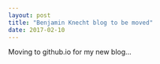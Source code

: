 ```yaml
---
layout: post
title: "Benjamin Knecht blog to be moved"
date: 2017-02-10
---
```


Moving to github.io for my new blog...
